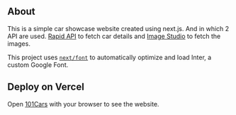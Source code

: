 ## About

This is a simple car showcase website created using next.js. And in which 2 API are used. 
[Rapid API](https://rapidapi.com/hub)
to fetch car details and [Image Studio](https://www.imagin.studio/car-image-api) to fetch the images.

This project uses [`next/font`](https://nextjs.org/docs/basic-features/font-optimization) to automatically optimize and load Inter, a custom Google Font.

## Deploy on Vercel

Open [101Cars](https://car-showcase-tawny.vercel.app/) with your browser to see the website.
